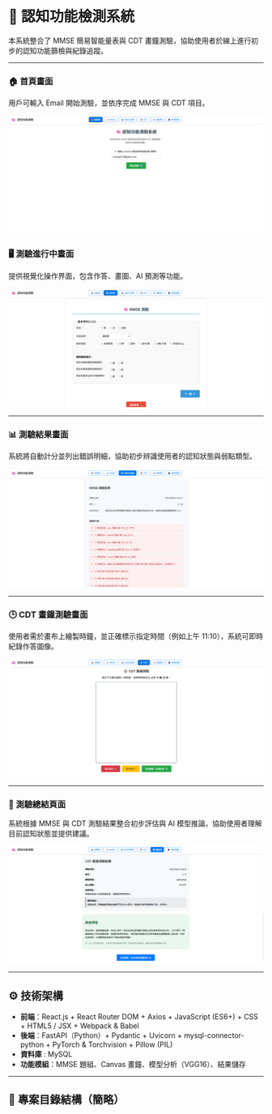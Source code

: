# 🧠 認知功能檢測系統

本系統整合了 MMSE 簡易智能量表與 CDT 畫鐘測驗，協助使用者於線上進行初步的認知功能篩檢與紀錄追蹤。

---

### 🏠 首頁畫面
用戶可輸入 Email 開始測驗，並依序完成 MMSE 與 CDT 項目。

![首頁畫面](https://raw.githubusercontent.com/chuang022/system/main/docs/system_home.png)


### 🖥️ 測驗進行中畫面
提供視覺化操作界面，包含作答、畫圖、AI 預測等功能。

![系統畫面](docs/system_ui.png)

---
### 📊 測驗結果畫面
系統將自動計分並列出錯誤明細，協助初步辨識使用者的認知狀態與弱點類型。

![測驗結果畫面](docs/system_result.png)

---
### 🕒 CDT 畫鐘測驗畫面
使用者需於畫布上繪製時鐘，並正確標示指定時間（例如上午 11:10），系統可即時紀錄作答圖像。

![CDT 測驗畫面](docs/cdt_draw.png)

---
### 🧾 測驗總結頁面
系統根據 MMSE 與 CDT 測驗結果整合初步評估與 AI 模型推論，協助使用者理解目前認知狀態並提供建議。

![總結畫面](docs/final_result.png)

---
## ⚙️ 技術架構
- **前端**：React.js + React Router DOM + Axios + JavaScript (ES6+) + CSS + HTML5 / JSX + Webpack & Babel
- **後端**：FastAPI（Python）+ Pydantic + Uvicorn + mysql-connector-python + PyTorch & Torchvision + Pillow (PIL)
- **資料庫** : MySQL
- **功能模組**：MMSE 題組、Canvas 畫鐘、模型分析（VGG16）、結果儲存

---

## 📁 專案目錄結構（簡略）
